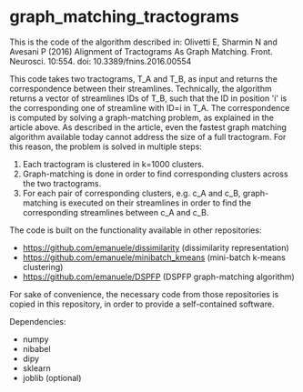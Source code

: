 # graph_matching_tractograms
This is the code of the algorithm described in: Olivetti E, Sharmin N and Avesani P (2016) Alignment of Tractograms As Graph Matching. Front. Neurosci. 10:554. doi: 10.3389/fnins.2016.00554

This code takes two tractograms, T_A and T_B, as input and returns the correspondence between their streamlines. Technically, the algorithm returns a vector of streamlines IDs of T_B, such that the ID in position 'i' is the corresponding one of streamline with ID=i in T_A. The correspondence is computed by solving a graph-matching problem, as explained in the article above. As described in the article, even the fastest graph matching algorithm available today cannot address the size of a full tractogram. For this reason, the problem is solved in multiple steps:
1. Each tractogram is clustered in k=1000 clusters.
2. Graph-matching is done in order to find corresponding clusters across the two tractograms.
3. For each pair of corresponding clusters, e.g. c_A and c_B, graph-matching is executed on their streamlines in order to find the corresponding streamlines between c_A and c_B.

The code is built on the functionality available in other repositories:
- https://github.com/emanuele/dissimilarity   (dissimilarity representation)
- https://github.com/emanuele/minibatch_kmeans   (mini-batch k-means clustering)
- https://github.com/emanuele/DSPFP   (DSPFP graph-matching algorithm)

For sake of convenience, the necessary code from those repositories is copied in this repository, in order to provide a self-contained software.

Dependencies:
- numpy
- nibabel
- dipy
- sklearn
- joblib (optional)
